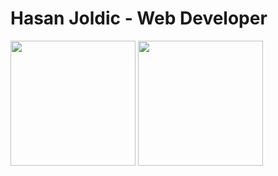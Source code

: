 # Hasan Joldic - Web Developer

<div>
  <img height=200 align="center" src="https://github-readme-stats-beta-ashen.vercel.app/api?username=hasanjoldic" />
  <img height=200 align="center" src="https://github-readme-stats-beta-ashen.vercel.app/api/top-langs?username=hasanjoldic&layout=compact&langs_count=8&card_width=320" />
</div>

